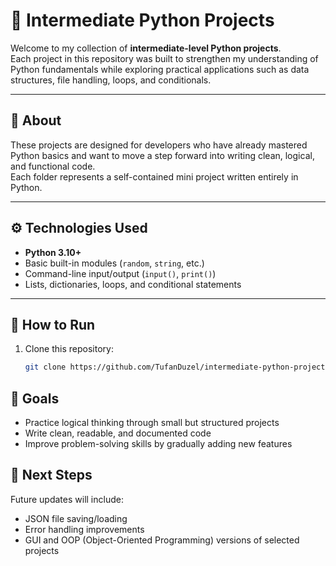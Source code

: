 # 🐍 Intermediate Python Projects

Welcome to my collection of **intermediate-level Python projects**.  
Each project in this repository was built to strengthen my understanding of Python fundamentals while exploring practical applications such as data structures, file handling, loops, and conditionals.

---

## 🧠 About
These projects are designed for developers who have already mastered Python basics and want to move a step forward into writing clean, logical, and functional code.  
Each folder represents a self-contained mini project written entirely in Python.

---

## ⚙️ Technologies Used
- **Python 3.10+**
- Basic built-in modules (`random`, `string`, etc.)
- Command-line input/output (`input()`, `print()`)
- Lists, dictionaries, loops, and conditional statements

---

## 🚀 How to Run
1. Clone this repository:
   ```bash
   git clone https://github.com/TufanDuzel/intermediate-python-projects.git

## 🎯 Goals
- Practice logical thinking through small but structured projects
- Write clean, readable, and documented code
- Improve problem-solving skills by gradually adding new features

## 🧩 Next Steps
Future updates will include:
- JSON file saving/loading
- Error handling improvements
- GUI and OOP (Object-Oriented Programming) versions of selected projects
